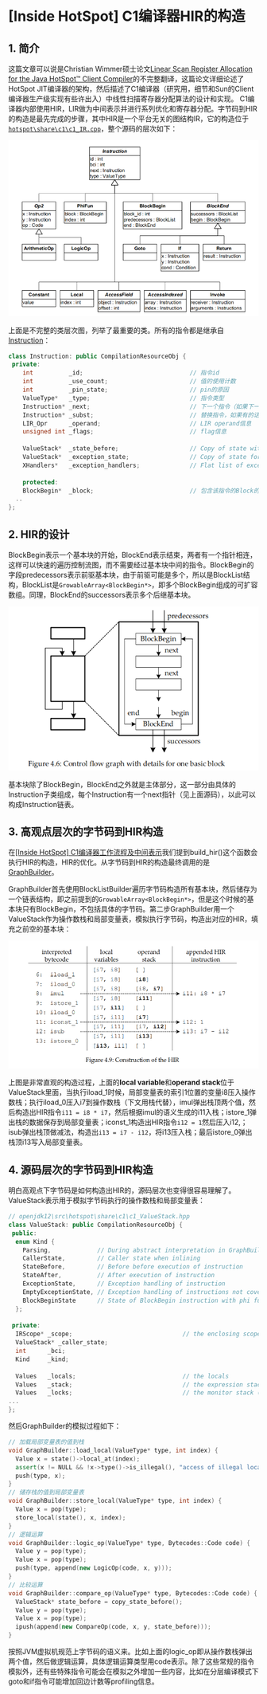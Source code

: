 # [Inside HotSpot] C1编译器HIR的构造

## 1. 简介
这篇文章可以说是Christian Wimmer硕士论文[Linear Scan Register Allocation for the Java HotSpot™ Client Compiler](http://compilers.cs.uni-saarland.de/ssasem/talks/Christian.Wimmer.pdf)的不完整翻译，这篇论文详细论述了HotSpot JIT编译器的架构，然后描述了C1编译器（研究用，细节和Sun的Client编译器生产级实现有些许出入）中线性扫描寄存器分配算法的设计和实现。
C1编译器内部使用HIR，LIR做为中间表示并进行系列优化和寄存器分配。字节码到HIR的构造是最先完成的步骤，其中HIR是一个平台无关的图结构IR，它的构造位于[`hotspot\share\c1\c1_IR.cpp`](http://hg.openjdk.java.net/jdk/jdk12/file/06222165c35f/src/hotspot/share/c1/c1_IR.cpp)，整个源码的层次如下：

![Linear Scan Register Allocation for the Java HotSpot™ Client Compiler](c1_instr_hierarchy.png)

上面是不完整的类层次图，列举了最重要的类。所有的指令都是继承自[Instruction](http://hg.openjdk.java.net/jdk/jdk12/file/06222165c35f/src/hotspot/share/c1/c1_Instruction.cpp)：

```cpp
class Instruction: public CompilationResourceObj {
 private:
    int          _id;                              // 指令id
    int          _use_count;                       // 值的使用计数
    int          _pin_state;                       // pin的原因
    ValueType*   _type;                            // 指令类型
    Instruction* _next;                            // 下一个指令（如果下一个是BlockEnd则为null）
    Instruction* _subst;                           // 替换指令，如果有的话。。
    LIR_Opr      _operand;                         // LIR operand信息
    unsigned int _flags;                           // flag信息

    ValueStack*  _state_before;                    // Copy of state with input operands still on stack (or NULL)
    ValueStack*  _exception_state;                 // Copy of state for exception handling
    XHandlers*   _exception_handlers;              // Flat list of exception handlers covering this instruction

    protected:
    BlockBegin*  _block;                           // 包含该指令的Block的指针
  ..
};
```

## 2. HIR的设计
BlockBegin表示一个基本块的开始，BlockEnd表示结束，两者有一个指针相连，这样可以快速的遍历控制流图，而不需要经过基本块中间的指令。BlockBegin的字段predecessors表示前驱基本块，由于前驱可能是多个，所以是BlockList结构，BlockList是`GrowableArray<BlockBegin*>`，即多个BlockBegin组成的可扩容数组。同理，BlockEnd的successors表示多个后继基本块。

![](c1_cfg.png)

基本块除了BlockBegin，BlockEnd之外就是主体部分，这一部分由具体的Instruction子类组成，每个Instruction有一个next指针（见上面源码），以此可以构成Instruction链表。

## 3. 高观点层次的字节码到HIR构造
在[[Inside HotSpot] C1编译器工作流程及中间表示](https://www.cnblogs.com/kelthuzadx/p/10740453.html)我们提到build_hir()这个函数会执行HIR的构造，HIR的优化。从字节码到HIR的构造最终调用的是[GraphBuilder](http://hg.openjdk.java.net/jdk/jdk12/file/06222165c35f/src/hotspot/share/c1/c1_GraphBuilder.cpp)。

GraphBuilder首先使用BlockListBuilder遍历字节码构造所有基本块，然后储存为一个链表结构，即之前提到的`GrowableArray<BlockBegin*>`，但是这个时候的基本块只有BlockBegin，不包括具体的字节码。第二步GraphBuilder用一个ValueStack作为操作数栈和局部变量表，模拟执行字节码，构造出对应的HIR，填充之前空的基本块：

![](c1_hir_construct.png)

上图是非常直观的构造过程，上面的**local variable**和**operand stack**位于ValueStack里面，当执行iload_1时候，局部变量表的索引1位置的变量i8压入操作数栈；执行iload_0压入i7到操作数栈（下文用栈代替），imul弹出栈顶两个值，然后构造出HIR指令`i11 = i8 * i7`，然后根据imul的语义生成的i11入栈；istore_1弹出栈的数据保存到局部变量表；iconst_1构造出HIR指令`i12 = 1`然后压入i12,；isub弹出栈顶做减法，构造出`i13 = i7 - i12`，将i13压入栈；最后istore_0弹出栈顶i13写入局部变量表。

## 4. 源码层次的字节码到HIR构造
明白高观点下字节码是如何构造出HIR的，源码层次也变得很容易理解了。ValueStack表示用于模拟字节码执行的操作数栈和局部变量表：
```cpp
// openjdk12\src\hotspot\share\c1\c1_ValueStack.hpp
class ValueStack: public CompilationResourceObj {
 public:
  enum Kind {
    Parsing,             // During abstract interpretation in GraphBuilder
    CallerState,         // Caller state when inlining
    StateBefore,         // Before before execution of instruction
    StateAfter,          // After execution of instruction
    ExceptionState,      // Exception handling of instruction
    EmptyExceptionState, // Exception handling of instructions not covered by an xhandler
    BlockBeginState      // State of BlockBegin instruction with phi functions of this block
  };

 private:
  IRScope* _scope;                               // the enclosing scope
  ValueStack* _caller_state;
  int      _bci;
  Kind     _kind;

  Values   _locals;                              // the locals
  Values   _stack;                               // the expression stack
  Values   _locks;                               // the monitor stack (holding the locked values)
...
};
```
然后GraphBuilder的模拟过程如下：
```cpp
// 加载局部变量表的值到栈
void GraphBuilder::load_local(ValueType* type, int index) {
  Value x = state()->local_at(index);
  assert(x != NULL && !x->type()->is_illegal(), "access of illegal local variable");
  push(type, x);
}
// 储存栈的值到局部变量表
void GraphBuilder::store_local(ValueType* type, int index) {
  Value x = pop(type);
  store_local(state(), x, index);
}
// 逻辑运算
void GraphBuilder::logic_op(ValueType* type, Bytecodes::Code code) {
  Value y = pop(type);
  Value x = pop(type);
  push(type, append(new LogicOp(code, x, y)));
}
// 比较运算
void GraphBuilder::compare_op(ValueType* type, Bytecodes::Code code) {
  ValueStack* state_before = copy_state_before();
  Value y = pop(type);
  Value x = pop(type);
  ipush(append(new CompareOp(code, x, y, state_before)));
}
```
按照JVM虚拟机规范上字节码的语义来。比如上面的logic_op即从操作数栈弹出两个值，然后做逻辑运算，具体逻辑运算类型用code表示。除了这些常规的指令模拟外，还有些特殊指令可能会在模拟之外增加一些内容，比如在分层编译模式下goto和if指令可能增加回边计数等profiling信息。